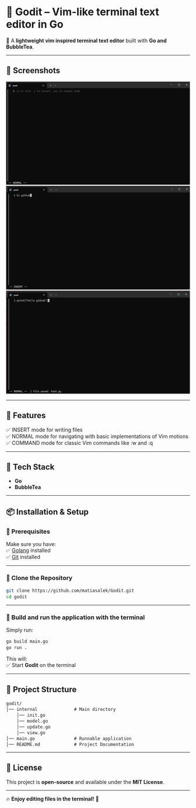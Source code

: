 # 📌 Godit – Vim-like terminal text editor in Go

🚀 A **lightweight vim inspired terminal text editor** built with **Go and BubbleTea**.

---

## **📸 Screenshots**
<div align="center">
  <img src="screenshots/normal.png" alt="NORMAL mode"/>
  <img src="screenshots/insert.png" alt="INSERT mode"/>
  <img src="screenshots/saved.png" alt="Saved a file"/>
</div>

---

## **📜 Features**
✅ INSERT mode for writing files  
✅ NORMAL mode for navigating with basic implementations of Vim motions  
✅ COMMAND mode for classic Vim commands like :w and :q

---

## **📂 Tech Stack**
- **Go**
- **BubbleTea**


---

## **📦 Installation & Setup**

### **🔹 Prerequisites**
Make sure you have:  
✅ [Golang](https://go.dev/dl/) installed  
✅ [Git](https://git-scm.com/) installed

---

### **🔹 Clone the Repository**
```bash
git clone https://github.com/matiasalek/Godit.git
cd godit
```

---

### **🔹 Build and run the application with the terminal**
Simply run:
```bash
go build main.go
go run .
```

This will:  
✅ Start **Godit** on the terminal  

---

## **📁 Project Structure**
```
godit/
│── internal              # Main directory
    │── init.go
    │── model.go
    │── update.go
    │── view.go
│── main.go               # Runnable application
│── README.md             # Project Documentation
```

---

## **📜 License**
This project is **open-source** and available under the **MIT License**.


---

🔥 **Enjoy editing files in the terminal!** 🚀